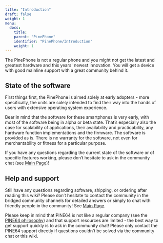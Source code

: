 ```yaml
---
title: "Introduction"
draft: false
weight: 1
menu:
  docs:
    title:
    parent: "PinePhone"
    identifier: "PinePhone/Introduction"
    weight: 1
---
```


The PinePhone is not a regular phone and you might not get the latest and greatest hardware and this years' newest innovation. You will get a device with good mainline support with a great community behind it.

## State of the software

First things first, the PinePhone is aimed solely at early adopters - more specifically, the units are solely intended to find their way into the hands of users with extensive operating system experience.

Bear in mind that the software for these smartphones is very early, with most of the software being in alpha or beta state. That’s especially also the case for scalability of applications, their availability and practicability, any hardware function implementations and the firmware. The software is provided as is. There is no warranty for the software, not even for merchantability or fitness for a particular purpose.

If you have any questions regarding the current state of the software or of specific features working, please don’t hesitate to ask in the community chat (see [Main Page](/documentation))!

## Help and support

Still have any questions regarding software, shipping, or ordering after reading this wiki? Please don’t hesitate to contact the community in the bridged community channels for detailed answers or simply to chat with friendly people in the community! See [Main Page](/documentation).

Please keep in mind that PINE64 is not like a regular company (see the [PINE64 philosophy](https://www.pine64.org/community/philosophy/)) and that support resources are limited - the best way to get support quickly is to ask in the community chat! Please only contact the PINE64 support directly if questions couldn’t be solved via the community chat or this wiki.
